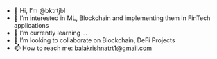 - 👋 Hi, I’m @bktrtjbl
- 👀 I’m interested in ML, Blockchain and implementing them in FinTech applications
- 🌱 I’m currently learning ...
- 💞️ I’m looking to collaborate on Blockchain, DeFi Projects
- 📫 How to reach me: balakrishnatrt1@gmail.com

<!---
bktrtjbl/bktrtjbl is a ✨ special ✨ repository because its `README.md` (this file) appears on my GitHub profile.
You can click the Preview link to take a look at my changes.
--->
